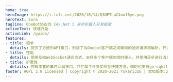 ```yaml
---
home: true
heroImage: https://i.loli.net/2020/10/14/Q3NPTLuC4no16ye.png
heroText: Sora
tagline: OneBot协议的 C#/.Net 5 异步机器人开发框架
actionText: 快速开始
actionLink: /guide/
features:
- title: 简单
  details: 提供了方便的API接口，封装了与Onebot客户端之间繁琐的通讯请求和解析，开发者无需关心框架与客户端之间的通讯
- title: 性能
  details: 使用反向WebSocket通讯方式，支持多个客户端的同时接入，并使用异步进行消息解析和I/O操作
- title: 扩展性
  details: 拥有丰富的事件回调接口，并扩展了许多实例与快捷方法，同时也支持go-cqhttp的扩展API
footer: AGPL 3.0 Licensed | Copyright © 2020-2021 Yukari316 | 文档版本:27 | 框架版本:0.5.1.1
---
```


